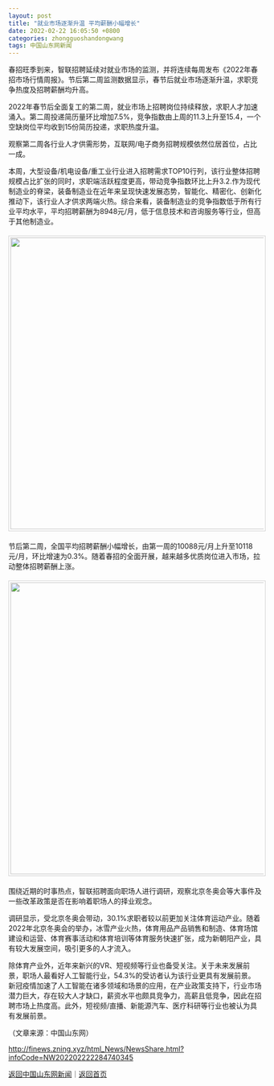 ```yaml
---
layout: post
title: "就业市场逐渐升温 平均薪酬小幅增长"
date: 2022-02-22 16:05:50 +0800
categories: zhongguoshandongwang
tags: 中国山东网新闻
---
```

<p>春招旺季到来，智联招聘延续对就业市场的监测，并将连续每周发布《2022年春招市场行情周报》。节后第二周监测数据显示，春节后就业市场逐渐升温，求职竞争热度及招聘薪酬均升高。</p><p>2022年春节后全面复工的第二周，就业市场上招聘岗位持续释放，求职人才加速涌入。第二周投递简历量环比增加7.5%，竞争指数由上周的11.3上升至15.4，一个空缺岗位平均收到15份简历投递，求职热度升温。</p><p>观察第二周各行业人才供需形势，互联网/电子商务招聘规模依然位居首位，占比一成。</p><p>本周，大型设备/机电设备/重工业行业进入招聘需求TOP10行列，该行业整体招聘规模占比扩张的同时，求职端活跃程度更高，带动竞争指数环比上升3.2.作为现代制造业的脊梁，装备制造业在近年来呈现快速发展态势，智能化、精密化、创新化推动下，该行业人才供求两端火热。综合来看，装备制造业的竞争指数低于所有行业平均水平，平均招聘薪酬为8948元/月，低于信息技术和咨询服务等行业，但高于其他制造业。</p><center><img src="https://dfscdn.dfcfw.com/download/D25716126719494862504_w630h349.jpg" width="580" emheight="321" style="border:#d1d1d1 1px solid;padding:3px;margin:5px 0;" /></center><p>节后第二周，全国平均招聘薪酬小幅增长，由第一周的10088元/月上升至10118元/月，环比增速为0.3%。随着春招的全面开展，越来越多优质岗位进入市场，拉动整体招聘薪酬上涨。</p><center><img src="https://dfscdn.dfcfw.com/download/D25413401798252637925_w601h432.jpg" width="580" emheight="417" style="border:#d1d1d1 1px solid;padding:3px;margin:5px 0;" /></center><p>围绕近期的时事热点，智联招聘面向职场人进行调研，观察北京冬奥会等大事件及一些改革政策是否在影响着职场人的择业观念。</p><p>调研显示，受北京冬奥会带动，30.1%求职者较以前更加关注体育运动产业。随着2022年北京冬奥会的举办，冰雪产业火热，体育用品产品销售和制造、体育场馆建设和运营、体育赛事活动和体育培训等体育服务快速扩张，成为新朝阳产业，具有较大发展空间，吸引更多的人才流入。</p><p>除体育产业外，近年来新兴的VR、短视频等行业也备受关注。关于未来发展前景，职场人最看好人工智能行业，54.3%的受访者认为该行业更具有发展前景。新冠疫情加速了人工智能在诸多领域和场景的应用，在产业政策支持下，行业市场潜力巨大，存在较大人才缺口，薪资水平也颇具竞争力，高薪且低竞争，因此在招聘市场上热度高。此外，短视频/直播、新能源汽车、医疗科研等行业也被认为具有发展前景。</p><p class="em_media">（文章来源：中国山东网）</p>

<http://finews.zning.xyz/html_News/NewsShare.html?infoCode=NW202202222284740345>

[返回中国山东网新闻](//finews.withounder.com/category/zhongguoshandongwang.html)｜[返回首页](//finews.withounder.com/)